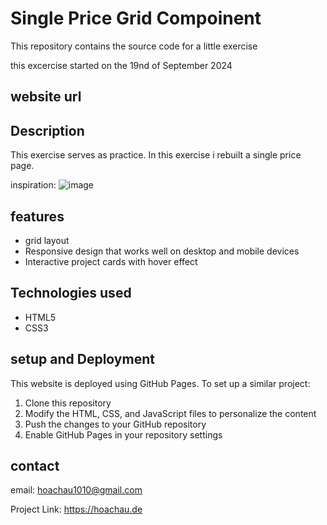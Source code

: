 # Single Price Grid Compoinent

This repository contains the source code for a little exercise

this excercise started on the 19nd of September 2024

## website url



## Description

This exercise serves as practice. In this exercise i rebuilt a single price page.

inspiration:
![image](https://github.com/user-attachments/assets/a3faae58-120c-4f47-8f6f-ab49becd6a3c)



## features

- grid layout
- Responsive design that works well on desktop and mobile devices
- Interactive project cards with hover effect

## Technologies used

- HTML5
- CSS3

## setup and Deployment

This website is deployed using GitHub Pages. To set up a similar project:

1. Clone this repository
2. Modify the HTML, CSS, and JavaScript files to personalize the content
3. Push the changes to your GitHub repository
4. Enable GitHub Pages in your repository settings

## contact

email: hoachau1010@gmail.com

Project Link: https://hoachau.de
